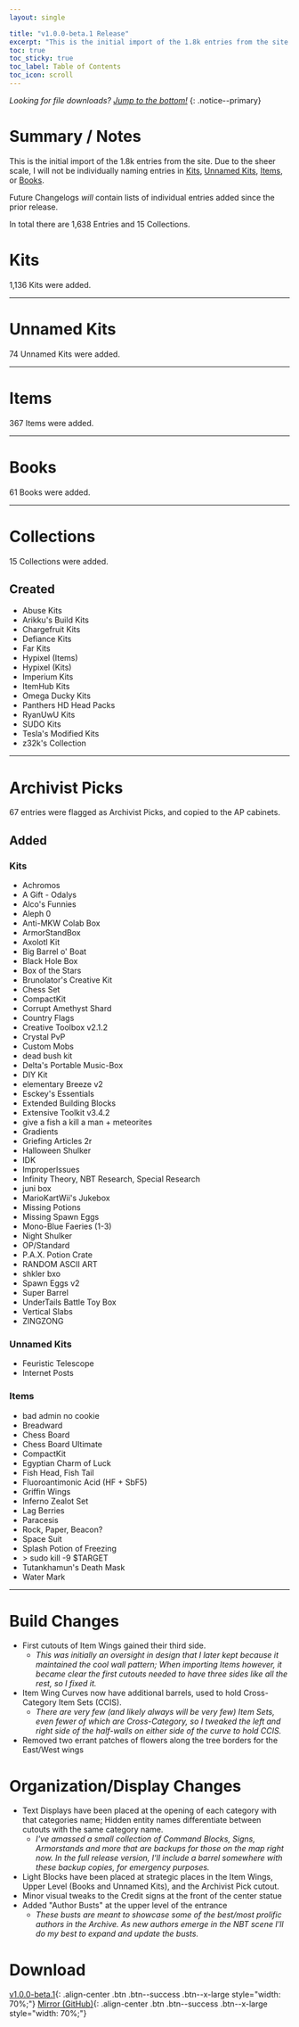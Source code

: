 ```yaml
---
layout: single

title: "v1.0.0-beta.1 Release"
excerpt: "This is the initial import of the 1.8k entries from the site. Due to the sheer scale, I will not be individually naming entries in..."
toc: true
toc_sticky: true
toc_label: Table of Contents
toc_icon: scroll
---
```


*Looking for file downloads? [Jump to the bottom!](#download)*
{: .notice--primary}

# Summary / Notes
This is the initial import of the 1.8k entries from the site. Due to the sheer scale, I will not be individually naming entries in [Kits](#kits), [Unnamed Kits](#unnamed-kits), [Items](#items), or [Books](#books).

Future Changelogs *will* contain lists of individual entries added since the prior release.

In total there are 1,638 Entries and 15 Collections. 

# Kits
1,136 Kits were added.

***

# Unnamed Kits
74 Unnamed Kits were added.

***

# Items
367 Items were added.

***

# Books
61 Books were added.

***

# Collections
15 Collections were added.

## Created
- Abuse Kits
- Arikku's Build Kits
- Chargefruit Kits
- Defiance Kits
- Far Kits
- Hypixel (Items)
- Hypixel (Kits)
- Imperium Kits
- ItemHub Kits
- Omega Ducky Kits
- Panthers HD Head Packs
- RyanUwU Kits
- SUDO Kits
- Tesla's Modified Kits
- z32k's Collection

***

# Archivist Picks
67 entries were flagged as Archivist Picks, and copied to the AP cabinets.

## Added
### Kits
- Achromos
- A Gift - Odalys
- Alco's Funnies
- Aleph 0
- Anti-MKW Colab Box
- ArmorStandBox
- Axolotl Kit
- Big Barrel o' Boat
- Black Hole Box
- Box of the Stars
- Brunolator's Creative Kit
- Chess Set
- CompactKit
- Corrupt Amethyst Shard
- Country Flags
- Creative Toolbox v2.1.2
- Crystal PvP
- Custom Mobs
- dead bush kit
- Delta's Portable Music-Box
- DIY Kit
- elementary Breeze v2
- Esckey's Essentials
- Extended Building Blocks
- Extensive Toolkit v3.4.2
- give a fish a kill a man + meteorites
- Gradients
- Griefing Articles 2r
- Halloween Shulker
- IDK
- ImproperIssues
- Infinity Theory, NBT Research, Special Research
- juni box
- MarioKartWii's Jukebox
- Missing Potions
- Missing Spawn Eggs
- Mono-Blue Faeries (1-3)
- Night Shulker
- OP/Standard
- P.A.X. Potion Crate
- RANDOM ASCII ART
- shkler bxo
- Spawn Eggs v2
- Super Barrel
- UnderTails Battle Toy Box
- Vertical Slabs
- ZINGZONG

### Unnamed Kits
- Feuristic Telescope
- Internet Posts

### Items
- bad admin no cookie
- Breadward
- Chess Board
- Chess Board Ultimate
- CompactKit
- Egyptian Charm of Luck
- Fish Head, Fish Tail
- Fluoroantimonic Acid (HF + SbF5)
- Griffin Wings
- Inferno Zealot Set
- Lag Berries
- Paracesis
- Rock, Paper, Beacon?
- Space Suit
- Splash Potion of Freezing
- \> sudo kill -9 $TARGET
- Tutankhamun's Death Mask
- Water Mark

***

# Build Changes
- First cutouts of Item Wings gained their third side.
  - *This was initially an oversight in design that I later kept because it maintained the cool wall pattern; When importing Items however, it became clear the first cutouts needed to have three sides like all the rest, so I fixed it.*
- Item Wing Curves now have additional barrels, used to hold Cross-Category Item Sets (CCIS).
  - *There are very few (and likely always will be very few) Item Sets, even fewer of which are Cross-Category, so I tweaked the left and right side of the half-walls on either side of the curve to hold CCIS.*
- Removed two errant patches of flowers along the tree borders for the East/West wings

# Organization/Display Changes
- Text Displays have been placed at the opening of each category with that categories name; Hidden entity names differentiate between cutouts with the same category name.
  - *I've amassed a small collection of Command Blocks, Signs, Armorstands and more that are backups for those on the map right now. In the full release version, I'll include a barrel somewhere with these backup copies, for emergency purposes.*
- Light Blocks have been placed at strategic places in the Item Wings, Upper Level (Books and Unnamed Kits), and the Archivist Pick cutout.
- Minor visual tweaks to the Credit signs at the front of the center statue
- Added "Author Busts" at the upper level of the entrance
  - *These busts are meant to showcase some of the best/most prolific authors in the Archive. As new authors emerge in the NBT scene I'll do my best to expand and update the busts.*

# Download
[v1.0.0-beta.1](/releases/v1.0.0-beta.1/TheShulkerArchives_v1.0.0-beta.1.zip){: .align-center .btn .btn--success .btn--x-large style="width: 70%;"}
[Mirror (GitHub)](https://github.com/KadTheHunter/ShulkerArchives/releases/tag/v1.0.0-beta.1){: .align-center .btn .btn--success .btn--x-large style="width: 70%;"}
